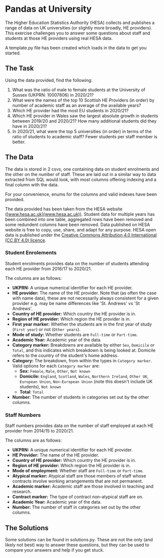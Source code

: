 # Pandas at University

The Higher Education Statistics Authority (HESA) collects and publishes a range of data on UK universities (or slightly more broadly, HE providers). This exercise challenges you to answer some questions about staff and students at those HE providers using real HESA data.

A template.py file has been created which loads in the data to get you started.

## The Task

Using the data provided, find the following:

1. What was the ratio of male to female students at the University of Sussex (UKPRN: 10007806) in 2020/21?
1. What were the names of the top 10 Scottish HE Providers (in order) by number of academic staff as an average of the available years?
1. Which HE provider had the most EU students in 2020/21?
1. Which HE provider in Wales saw the largest absolute growth in students between 2019/20 and 2020/21? How many additional students did they have in 2020/21?
1. In 2020/21, what were the top 5 universities (in order) in terms of the ratio of  students to academic staff? Fewer students per staff member is better.

## The Data

The data is stored in 2 csvs, one containing data on student enrolments and the other on the number of staff. These are laid out in a similar way to data extracted from SQL would look, with most columns offering indexing and a final column with the data.

For your convenience, enums for the columns and valid indexes have been provided.

The data provided has been taken from the HESA website ([www.hesa.ac.uk](www.hesa.ac.uk)). Student data for multiple years has been combined into one table, aggregated rows have been removed and some redundent columns have been removed. Data published on HESA website is free to copy, use, share, and adapt for any purpose. HESA open data is published under the [Creative Commons Attribution 4.0 International (CC BY 4.0) licence](https://creativecommons.org/licenses/by/4.0/).

### Student Enrolements

Student enrolments provides data on the number of students attending each HE provider from 2016/17 to 2020/21.

The columns are as follows:
- **UKPRN:** A unique numerical identifier for each HE provider.
- **HE provider:** The name of the HE provider. Note that (as often the case with name data), these are not necessarily always consistent for a given provider e.g. may be name differences like 'St. Andrews' vs 'St Andrews'.
- **Country of HE provider:** Which country the HE provider is in.
- **Region of HE provider:** Which region the HE provider is in.
- **First year marker:** Whether the students are in the first year of study (`First year`) or not (`Other years`).
- **Mode of study:** Whether students are `Full-time` or `Part-time`.
- **Academic Year:** Academic year of the data.
- **Category marker:** Breakdowns are available by either `Sex`, `Domicile` or `Total`, and this indicates which breakdown is being looked at. Domicile refers to the country of the student's home address.
- **Category:** The breakdown, from within the types in `Category marker`. Valid options for each `Category marker` are:
    - **Sex:** `Female`, `Male`, `Other`, `Not known`
    - **Domicile:** `England`, `Scotland`, `Wales`, `Northern Ireland`, `Other UK`, `European Union`, `Non-European Union` (note this doesn't include UK students), `Not known `
    - **Total**: `Total`
- **Number:** The number of students in categories set out by the other columns.

### Staff Numbers

Staff numbers provides data on the number of staff employed at each HE provider from 2014/15 to 2020/21. 

The columns are as follows:
- **UKPRN:** A unique numerical identifier for each HE provider.
- **HE Provider:** The name of the HE provider.
- **Country of HE provider:** Which country the HE provider is in.
- **Region of HE provider:** Which region the HE provider is in.
- **Mode of employment:** Whether staff are `Full-time` or `Part-time`.
- **Atypical marker:** Atypical staff are those members of staff whose contracts involve working arrangements that are not permanent.
- **Academic marker:** Academic staff are those involved in teaching and research. 
- **Contract marker:** The type of contract non-atypical staff are on.
- **Academic Year:** Academic year of the data.
- **Number:** The number of staff in categories set out by the other columns.

## The Solutions

Some solutions can be found in solutions.py. These are not the only (and likely not best) way to answer these questions, but they can be used to compare your answers and help if you get stuck.